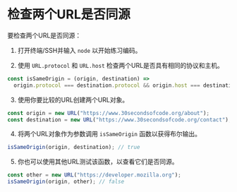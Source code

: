# 检查两个URL是否同源

要检查两个URL是否同源：

1. 打开终端/SSH并输入 `node` 以开始练习编码。

2. 使用 `URL.protocol` 和 `URL.host` 检查两个URL是否具有相同的协议和主机。

```js
const isSameOrigin = (origin, destination) =>
  origin.protocol === destination.protocol && origin.host === destination.host;
```

3. 使用你要比较的URL创建两个URL对象。

```js
const origin = new URL("https://www.30secondsofcode.org/about");
const destination = new URL("https://www.30secondsofcode.org/contact");
```

4. 将两个URL对象作为参数调用 `isSameOrigin` 函数以获得布尔输出。

```js
isSameOrigin(origin, destination); // true
```

5. 你也可以使用其他URL测试该函数，以查看它们是否同源。

```js
const other = new URL("https://developer.mozilla.org");
isSameOrigin(origin, other); // false
```
